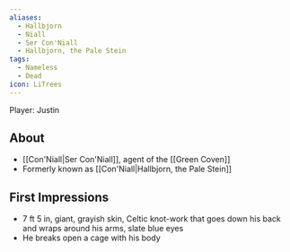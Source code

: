 ```yaml
---
aliases:
  - Hallbjorn
  - Niall
  - Ser Con'Niall
  - Hallbjorn, the Pale Stein
tags:
  - Nameless
  - Dead
icon: LiTrees
---
```

Player: Justin

## About

- [[Con'Niall|Ser Con'Niall]], agent of the [[Green Coven]]
- Formerly known as [[Con'Niall|Hallbjorn, the Pale Stein]]

## First Impressions

- 7 ft 5 in, giant, grayish skin, Celtic knot-work that goes down his back and wraps around his arms, slate blue eyes
- He breaks open a cage with his body